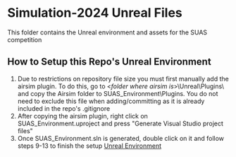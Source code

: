 # Simulation-2024 Unreal Files

This folder contains the Unreal environment and assets for the SUAS competition

## How to Setup this Repo's Unreal Environment
1. Due to restrictions on repository file size you must first manually add the airsim plugin. To do this, go to \<*folder where airsim is*>\Unreal\Plugins\ and copy the Airsim folder to SUAS_Environment\Plugins. You do not need to exclude this file when adding/committing as it is already included in the repo's .gitignore
2. After copying the airsim plugin, right click on SUAS_Environment.uproject and press "Generate Visual Studio project files"
3. Once SUAS_Environment.sln is generated, double click on it and follow steps 9-13 to finish the setup [Unreal Environment](https://microsoft.github.io/AirSim/unreal_custenv/#:~:text=Below%20are%20the%20instructions%20to%20do%20this%3A%201,chose%20%22Generate%20Visual%20Studio%20project%20files%22%20option.%20)
